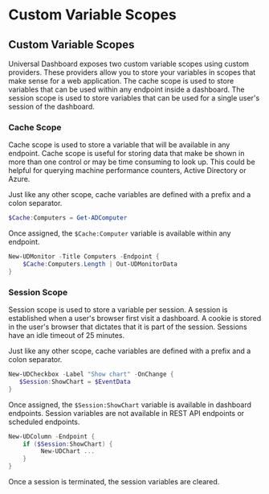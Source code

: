 # Custom Variable Scopes

## Custom Variable Scopes

Universal Dashboard exposes two custom variable scopes using custom providers. These providers allow you to store your variables in scopes that make sense for a web application. The cache scope is used to store variables that can be used within any endpoint inside a dashboard. The session scope is used to store variables that can be used for a single user's session of the dashboard.

### Cache Scope

Cache scope is used to store a variable that will be available in any endpoint. Cache scope is useful for storing data that make be shown in more than one control or may be time consuming to look up. This could be helpful for querying machine performance counters, Active Directory or Azure.

Just like any other scope, cache variables are defined with a prefix and a colon separator.

```powershell
$Cache:Computers = Get-ADComputer
```

Once assigned, the `$Cache:Computer` variable is available within any endpoint.

```powershell
New-UDMonitor -Title Computers -Endpoint {
    $Cache:Computers.Length | Out-UDMonitorData
}
```

### Session Scope

Session scope is used to store a variable per session. A session is established when a user's browser first visit a dashboard. A cookie is stored in the user's browser that dictates that it is part of the session. Sessions have an idle timeout of 25 minutes.

Just like any other scope, cache variables are defined with a prefix and a colon separator.

```powershell
New-UDCheckbox -Label "Show chart" -OnChange {
   $Session:ShowChart = $EventData
}
```

Once assigned, the `$Session:ShowChart` variable is available in dashboard endpoints. Session variables are not available in REST API endpoints or scheduled endpoints.

```powershell
New-UDColumn -Endpoint {
    if ($Session:ShowChart) {
         New-UDChart ...
    }
}
```

Once a session is terminated, the session variables are cleared.
